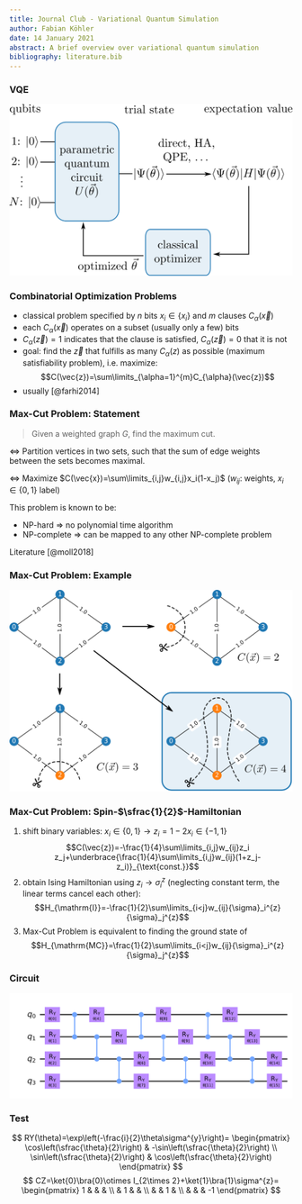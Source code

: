 ```yaml
---
title: Journal Club - Variational Quantum Simulation
author: Fabian Köhler
date: 14 January 2021
abstract: A brief overview over variational quantum simulation
bibliography: literature.bib
---
```


### VQE

![Sketch of the VQE algorithm](sketch.svg)


### Combinatorial Optimization Problems

* classical problem specified by $n$ bits $x_i\in\lbrace x_i \rbrace$ and $m$ clauses $C_{\alpha}(\vec{x})$
* each $C_{\alpha}(\vec{x})$ operates on a subset (usually only a few) bits
* $C_{\alpha}(\vec{z})=1$ indicates that the clause is satisfied, $C_{\alpha}(\vec{z})=0$ that it is not
* goal: find the $\vec{z}$ that fulfills as many $C_{\alpha}(z)$ as possible (maximum satisfiability problem), i.e. maximize:
  $$C(\vec{z})=\sum\limits_{\alpha=1}^{m}C_{\alpha}(\vec{z})$$
* usually [@farhi2014]


### Max-Cut Problem: Statement

> Given a weighted graph $G$, find the maximum cut.

$\Leftrightarrow$ Partition vertices in two sets, such that the sum of edge
weights between the sets becomes maximal.

$\Leftrightarrow$ Maximize $C(\vec{x})=\sum\limits_{i,j}w_{i,j}x_i(1-x_j)$
($w_{i j}$: weights, $x_i\in\lbrace 0,1\rbrace$ label)

This problem is known to be:

* NP-hard $\Rightarrow$ no polynomial time algorithm
* NP-complete $\Rightarrow$ can be mapped to any other NP-complete problem

Literature [@moll2018]


### Max-Cut Problem: Example

![Graph](graph.svg)

### Max-Cut Problem: Spin-$\sfrac{1}{2}$-Hamiltonian

1. shift binary variables: $x_i\in\lbrace 0,1\rbrace \to z_i=1-2x_i\in\lbrace -1,1\rbrace$
   $$C(\vec{z})=-\frac{1}{4}\sum\limits_{i,j}w_{ij}z_i z_j+\underbrace{\frac{1}{4}\sum\limits_{i,j}w_{ij}(1+z_j-z_i)}_{\text{const.}}$$
2. obtain Ising Hamiltonian using $z_i\to {\sigma}_i^{z}$ (neglecting constant term, the linear terms cancel each other):
   $$H_{\mathrm{I}}=-\frac{1}{2}\sum\limits_{i<j}w_{ij}{\sigma}_i^{z}{\sigma}_j^{z}$$
3. Max-Cut Problem is equivalent to finding the ground state of
   $$H_{\mathrm{MC}}=\frac{1}{2}\sum\limits_{i<j}w_{ij}{\sigma}_i^{z}{\sigma}_j^{z}$$


### Circuit

![Circuit](circuit.svg)

### Test

$$
RY(\theta)=\exp\left(-\frac{i}{2}\theta\sigma^{y}\right)=
  \begin{pmatrix}
    \cos\left(\sfrac{\theta}{2}\right) & -\sin\left(\sfrac{\theta}{2}\right) \\
    \sin\left(\sfrac{\theta}{2}\right) & \cos\left(\sfrac{\theta}{2}\right)
  \end{pmatrix}
$$
$$
CZ=\ket{0}\bra{0}\otimes I_{2\times 2}+\ket{1}\bra{1}\sigma^{z}=
  \begin{pmatrix}
    1 &   &   &    \\
      & 1 &   &    \\
      &   & 1 &    \\
      &   &   & -1
  \end{pmatrix}
$$
